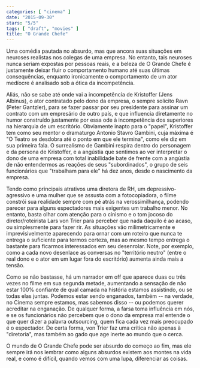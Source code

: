 ```yaml
---
categories: [ "cinema" ]
date: "2015-09-30"
stars: "5/5"
tags: [ "draft", "movies" ]
title: "O Grande Chefe"
---
```

Uma comédia pautada no absurdo, mas que ancora suas situações em
neuroses realistas nos colegas de uma empresa. No entanto, tais neuroses
nunca seriam expostas por pessoas reais, e a beleza de O Grande Chefe
é justamente deixar fluir o comportamento humano até suas últimas
consequências, enquanto ironicamente o comportamento de um ator medíocre
é analisado sob a ótica da incompetência.

Aliás, não se sabe até onde vai a incompetência de Kristoffer (Jens
Albinus), o ator contratado pelo dono da empresa, o sempre solícito Ravn
(Peter Gantzler), para se fazer passar por seu presidente para assinar um
contrato com um empresário de outro país, e que influencia diretamente
no humor construído justamente por essa ode à incompetência dos
superiores na hierarquia de um escritório. Obviamente inapto para o
"papel", Kristoffer tem como seu mentor o dramaturgo Antonio Stavro
Gambini, cuja máxima é "O Teatro se desdobra até o ponto em que ele
termina", como ele diz em sua primeira fala. O surrealismo de Gambini
respira dentro do personagem e da persona de Kristoffer, e a angústia que
sentimos ao ver interpretar o dono de uma empresa com total inabilidade
bate de frente com a angústia de não entendermos as reações de seus
"subordinados", o grupo de seis funcionários que "trabalham para ele"
há dez anos, desde o nascimento da empresa.

Tendo como principais atrativos uma diretora de RH, um
depressivo-agressivo e uma mulher que se assusta com a fotocopiadora, o
filme constrói sua realidade sempre com pé atrás na verossimilhança,
podendo parecer para alguns espectadores mais exigentes um trabalho
menor. No entanto, basta olhar com atenção para o cinismo e o tom
jocoso do diretor/roteirista Lars von Trier para perceber que nada
daquilo é ao acaso, ou simplesmente para fazer rir. As situações vão
milimetricamente e imprevisivelmente aparecendo para ornar com um roteiro
que nunca te entrega o suficiente para termos certeza, mas ao mesmo tempo
entrega o bastante para ficarmos interessados em seu desenrolar. Note,
por exemplo, como a cada novo desenlace as conversas no "território
neutro" (entre o real dono e o ator em um lugar fora do escritório)
aumenta ainda mais a tensão.

Como se não bastasse, há um narrador em off que aparece duas ou três
vezes no filme em sua segunda metade, aumentando a sensação de não
estar 100% confiante de qual camada na história estamos assistindo, ou se
todas elas juntas. Podemos estar sendo enganados, também -- na verdade,
no Cinema sempre estamos, mas sabemos disso -- ou podemos querer acreditar
na enganação. De qualquer forma, a farsa toma influência em nós,
e se os funcionários não percebem que o dono da empresa mal entende o
que quer dizer a palavra outsourcing, quem fica cada vez mais preocupado
é o espectador. De certa forma, von Trier faz uma crítica não apenas à
"diretoria", mas também ao gado que age inerte ao mundo que o cerca.

O mundo de O Grande Chefe pode ser absurdo do começo ao fim, mas ele
sempre irá nos lembrar como alguns absurdos existem aos montes na vida
real, e como é difícil, quando vemos com uma lupa, diferenciar as
coisas.
